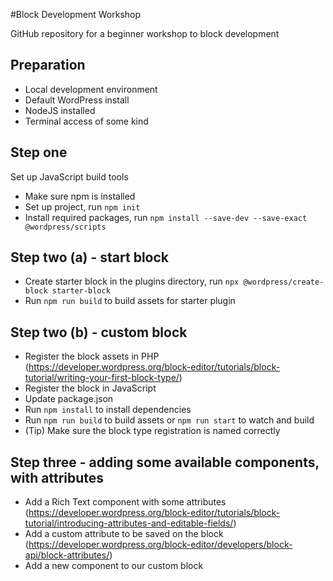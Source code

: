 #Block Development Workshop

GitHub repository for a beginner workshop to block development

## Preparation
* Local development environment
* Default WordPress install
* NodeJS installed
* Terminal access of some kind

## Step one
Set up JavaScript build tools
* Make sure npm is installed
* Set up project, run `npm init`
* Install required packages, run `npm install --save-dev --save-exact @wordpress/scripts`

## Step two (a) - start block
* Create starter block in the plugins directory, run `npx @wordpress/create-block starter-block`
* Run `npm run build` to build assets for starter plugin

## Step two (b) - custom block
* Register the block assets in PHP (https://developer.wordpress.org/block-editor/tutorials/block-tutorial/writing-your-first-block-type/)
* Register the block in JavaScript
* Update package.json
* Run `npm install` to install dependencies
* Run `npm run build` to build assets or `npm run start` to watch and build
* (Tip) Make sure the block type registration is named correctly

## Step three - adding some available components, with attributes
* Add a Rich Text component with some attributes (https://developer.wordpress.org/block-editor/tutorials/block-tutorial/introducing-attributes-and-editable-fields/)
* Add a custom attribute to be saved on the block (https://developer.wordpress.org/block-editor/developers/block-api/block-attributes/)
* Add a new component to our custom block
